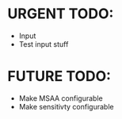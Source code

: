 # URGENT TODO: 
- Input 
- Test input stuff 

# FUTURE TODO:
- Make MSAA configurable 
- Make sensitivty configurable
